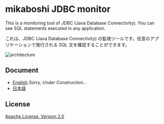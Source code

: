 # mikaboshi JDBC monitor

This is a monitoring tool of JDBC (Java Database Connectivity). You can see SQL statements executed in any application.

これは、JDBC (Java Database Connectivity) の監視ツールです。任意のアプリケーションで発行される SQL 文を確認することができます。

![architecture](https://raw.github.com/cwan/mikaboshi-jdbc-monitor/master/images/architecture.png)

## Document

* [English](/cwan/mikaboshi-jdbc-monitor/wiki/manual_en) _Sorry, Under Construction..._
* [日本語](/cwan/mikaboshi-jdbc-monitor/wiki/manual_ja)

## License
[Apache License, Version 2.0](https://github.com/cwan/mikaboshi-jdbc-monitor/blob/master/LICENSE.txt)
